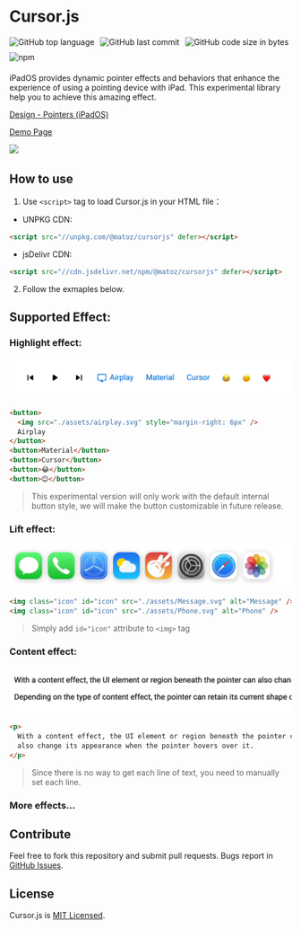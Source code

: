 # Cursor.js

<div style="display:flex;flex-wrap:wrap; gap:10px;margin:20px 0">
    <img alt="GitHub top language" src="https://img.shields.io/github/languages/top/matozz/cursorjs"/>
    <img alt="GitHub last commit" src="https://img.shields.io/github/last-commit/matozz/cursorjs"/>
    <img alt="GitHub code size in bytes" src="https://img.shields.io/github/languages/code-size/matozz/cursorjs"/>
    <img alt="npm" src="https://img.shields.io/npm/v/@matoz/cursorjs"/>
</div>

iPadOS provides dynamic pointer effects and behaviors that enhance the experience of using a pointing device with iPad.
This experimental library help you to achieve this amazing effect.

[Design - Pointers (iPadOS)](https://developer.apple.com/design/human-interface-guidelines/ios/user-interaction/pointers/)

[Demo Page](https://cursorjs.vercel.app)

![](https://og-image.vercel.app/**Cursor**.js.png?theme=light&md=1&fontSize=100px&images=https%3A%2F%2Fassets.vercel.com%2Fimage%2Fupload%2Ffront%2Fassets%2Fdesign%2Fvercel-triangle-black.svg&images=https%3A%2F%2Fcdn.jsdelivr.net%2Fgh%2Fremojansen%2Flogo.ts%40master%2Fts.svg)

## How to use

1. Use `<script>` tag to load Cursor.js in your HTML file：

- UNPKG CDN:

```html
<script src="//unpkg.com/@matoz/cursorjs" defer></script>
```

- jsDelivr CDN:

```html
<script src="//cdn.jsdelivr.net/npm/@matoz/cursorjs" defer></script>
```
2. Follow the exmaples below.

## Supported Effect:


### Highlight effect:
![Highlight](.github/Highlight.gif)
```html
<button>
  <img src="./assets/airplay.svg" style="margin-right: 6px" />
  Airplay
</button>
<button>Material</button>
<button>Cursor</button>
<button>😂</button>
<button>😊</button>
```
> This experimental version will only work  with the default internal button style, we will make the button customizable in future release. 

### Lift effect:
![Lift](.github/Lift.gif)
```html
<img class="icon" id="icon" src="./assets/Message.svg" alt="Message" />
<img class="icon" id="icon" src="./assets/Phone.svg" alt="Phone" />
```
> Simply add `id="icon"` attribute to `<img>` tag 

### Content effect:
![Content](.github/Content.gif)
```html
<p>
  With a content effect, the UI element or region beneath the pointer can
  also change its appearance when the pointer hovers over it.
</p>
```
> Since there is no way to get each line of text, you need to manually set each line.


### More effects...

## Contribute

Feel free to fork this repository and submit pull requests. Bugs report in [GitHub Issues](https://github.com/matozz/cursorjs/issues).

## License

Cursor.js is [MIT Licensed](LICENSE).